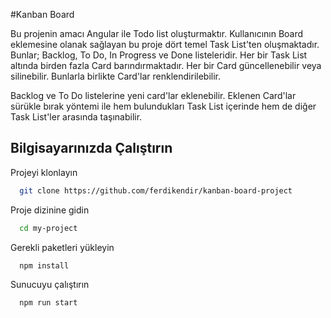 
#Kanban Board

Bu projenin amacı Angular ile Todo list oluşturmaktır. Kullanıcının Board
eklemesine olanak sağlayan bu proje dört temel Task List'ten oluşmaktadır.
Bunlar; Backlog, To Do, In Progress ve Done listeleridir. Her bir Task List 
altında birden fazla Card barındırmaktadır. Her bir Card güncellenebilir veya 
silinebilir. Bunlarla birlikte Card'lar renklendirilebilir.

Backlog ve To Do listelerine yeni card'lar eklenebilir. Eklenen Card'lar sürükle
bırak yöntemi ile hem bulundukları Task List içerinde hem de diğer Task List'ler 
arasında taşınabilir.


## Bilgisayarınızda Çalıştırın

Projeyi klonlayın

```bash
  git clone https://github.com/ferdikendir/kanban-board-project
```

Proje dizinine gidin

```bash
  cd my-project
```

Gerekli paketleri yükleyin

```bash
  npm install
```

Sunucuyu çalıştırın

```bash
  npm run start
```

  
